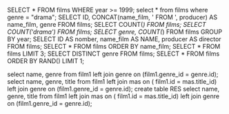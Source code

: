 SELECT * FROM films WHERE year >= 1999;
select * from films where genre = "drama";
SELECT ID, CONCAT(name_film, ' FROM ', producer) AS name_film, genre FROM films;
SELECT COUNT(*) FROM films;
SELECT COUNT('drama') FROM films;
SELECT genre, COUNT(*) FROM films GROUP BY year;
SELECT ID AS nomber, name_film AS NAME, producer AS director FROM films;
SELECT * FROM films ORDER BY name_film;
SELECT * FROM films LIMIT 3;
SELECT DISTINCT genre FROM films;
SELECT * FROM films ORDER BY RAND() LIMIT 1;



select name, genre from film1 left join genre on (film1.genre_id = genre.id);
select name, genre, title from film1 left join mas on ( film1.id = mas.title_id) left join genre on (film1.genre_id = genre.id);
create table RES select name, genre, title from film1 left join mas on ( film1.id = mas.title_id) left join genre on (film1.genre_id = genre.id);



